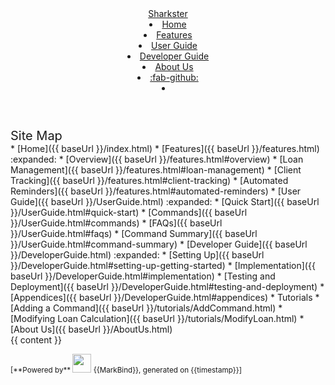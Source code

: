 <head-bottom>
  <link rel="stylesheet" href="{{baseUrl}}/stylesheets/main.css">
</head-bottom>

<header sticky>
  <navbar type="dark">
    <a slot="brand" href="{{baseUrl}}/index.html" title="Home" class="navbar-brand">Sharkster</a>
    <li><a href="{{baseUrl}}/index.html" class="nav-link">Home</a></li>
    <li><a href="{{baseUrl}}/features.html" class="nav-link">Features</a></li>
    <li><a href="{{baseUrl}}/UserGuide.html" class="nav-link">User Guide</a></li>
    <li><a href="{{baseUrl}}/DeveloperGuide.html" class="nav-link">Developer Guide</a></li>
    <li><a href="{{baseUrl}}/AboutUs.html" class="nav-link">About Us</a></li>
    <li><a href="https://github.com/AY2425S2-CS2103T-T14-2/tp" target="_blank" class="nav-link"><md>:fab-github:</md></a>
    </li>
    <li slot="right">
      <form class="navbar-form">
        <searchbar :data="searchData" placeholder="Search" :on-hit="searchCallback" menu-align-right></searchbar>
      </form>
    </li>
  </navbar>
</header>

<div id="flex-body">
  <nav id="site-nav">
    <div class="site-nav-top">
      <div class="fw-bold mb-2" style="font-size: 1.25rem;">Site Map</div>
    </div>
    <div class="nav-component slim-scroll">
      <site-nav>
* [Home]({{ baseUrl }}/index.html)
* [Features]({{ baseUrl }}/features.html) :expanded:
  * [Overview]({{ baseUrl }}/features.html#overview)
  * [Loan Management]({{ baseUrl }}/features.html#loan-management)
  * [Client Tracking]({{ baseUrl }}/features.html#client-tracking)
  * [Automated Reminders]({{ baseUrl }}/features.html#automated-reminders)
* [User Guide]({{ baseUrl }}/UserGuide.html) :expanded:
  * [Quick Start]({{ baseUrl }}/UserGuide.html#quick-start)
  * [Commands]({{ baseUrl }}/UserGuide.html#commands)
  * [FAQs]({{ baseUrl }}/UserGuide.html#faqs)
  * [Command Summary]({{ baseUrl }}/UserGuide.html#command-summary)
* [Developer Guide]({{ baseUrl }}/DeveloperGuide.html) :expanded:
  * [Setting Up]({{ baseUrl }}/DeveloperGuide.html#setting-up-getting-started)
  * [Implementation]({{ baseUrl }}/DeveloperGuide.html#implementation)
  * [Testing and Deployment]({{ baseUrl }}/DeveloperGuide.html#testing-and-deployment)
  * [Appendices]({{ baseUrl }}/DeveloperGuide.html#appendices)
* Tutorials
  * [Adding a Command]({{ baseUrl }}/tutorials/AddCommand.html)
  * [Modifying Loan Calculation]({{ baseUrl }}/tutorials/ModifyLoan.html)
* [About Us]({{ baseUrl }}/AboutUs.html)
      </site-nav>
    </div>
  </nav>

  <div id="content-wrapper">
    {{ content }}
  </div>

  <nav id="page-nav">
    <div class="nav-component slim-scroll">
      <page-nav />
    </div>
  </nav>

  <scroll-top-button></scroll-top-button>
</div>

<footer>
  <div class="text-center">
    <small>
      [<md>**Powered by**</md> <img src="https://markbind.org/favicon.ico" width="30"> {{MarkBind}}, generated on {{timestamp}}]
    </small>
  </div>
</footer>

